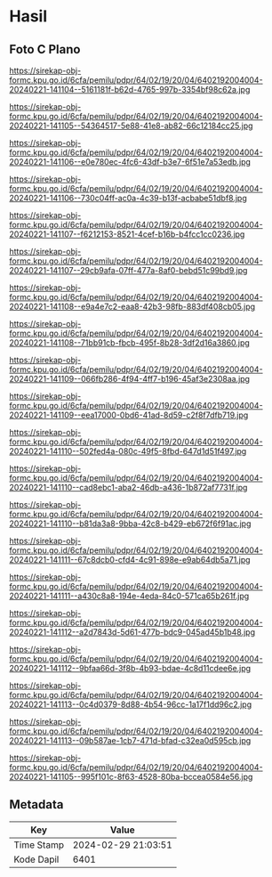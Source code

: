 # Hasil

## Foto C Plano

https://sirekap-obj-formc.kpu.go.id/6cfa/pemilu/pdpr/64/02/19/20/04/6402192004004-20240221-141104--5161181f-b62d-4765-997b-3354bf98c62a.jpg

https://sirekap-obj-formc.kpu.go.id/6cfa/pemilu/pdpr/64/02/19/20/04/6402192004004-20240221-141105--54364517-5e88-41e8-ab82-66c12184cc25.jpg

https://sirekap-obj-formc.kpu.go.id/6cfa/pemilu/pdpr/64/02/19/20/04/6402192004004-20240221-141106--e0e780ec-4fc6-43df-b3e7-6f51e7a53edb.jpg

https://sirekap-obj-formc.kpu.go.id/6cfa/pemilu/pdpr/64/02/19/20/04/6402192004004-20240221-141106--730c04ff-ac0a-4c39-b13f-acbabe51dbf8.jpg

https://sirekap-obj-formc.kpu.go.id/6cfa/pemilu/pdpr/64/02/19/20/04/6402192004004-20240221-141107--f6212153-8521-4cef-b16b-b4fcc1cc0236.jpg

https://sirekap-obj-formc.kpu.go.id/6cfa/pemilu/pdpr/64/02/19/20/04/6402192004004-20240221-141107--29cb9afa-07ff-477a-8af0-bebd51c99bd9.jpg

https://sirekap-obj-formc.kpu.go.id/6cfa/pemilu/pdpr/64/02/19/20/04/6402192004004-20240221-141108--e9a4e7c2-eaa8-42b3-98fb-883df408cb05.jpg

https://sirekap-obj-formc.kpu.go.id/6cfa/pemilu/pdpr/64/02/19/20/04/6402192004004-20240221-141108--71bb91cb-fbcb-495f-8b28-3df2d16a3860.jpg

https://sirekap-obj-formc.kpu.go.id/6cfa/pemilu/pdpr/64/02/19/20/04/6402192004004-20240221-141109--066fb286-4f94-4ff7-b196-45af3e2308aa.jpg

https://sirekap-obj-formc.kpu.go.id/6cfa/pemilu/pdpr/64/02/19/20/04/6402192004004-20240221-141109--eea17000-0bd6-41ad-8d59-c2f8f7dfb719.jpg

https://sirekap-obj-formc.kpu.go.id/6cfa/pemilu/pdpr/64/02/19/20/04/6402192004004-20240221-141110--502fed4a-080c-49f5-8fbd-647d1d51f497.jpg

https://sirekap-obj-formc.kpu.go.id/6cfa/pemilu/pdpr/64/02/19/20/04/6402192004004-20240221-141110--cad8ebc1-aba2-46db-a436-1b872af7731f.jpg

https://sirekap-obj-formc.kpu.go.id/6cfa/pemilu/pdpr/64/02/19/20/04/6402192004004-20240221-141110--b81da3a8-9bba-42c8-b429-eb672f6f91ac.jpg

https://sirekap-obj-formc.kpu.go.id/6cfa/pemilu/pdpr/64/02/19/20/04/6402192004004-20240221-141111--67c8dcb0-cfd4-4c91-898e-e9ab64db5a71.jpg

https://sirekap-obj-formc.kpu.go.id/6cfa/pemilu/pdpr/64/02/19/20/04/6402192004004-20240221-141111--a430c8a8-194e-4eda-84c0-571ca65b261f.jpg

https://sirekap-obj-formc.kpu.go.id/6cfa/pemilu/pdpr/64/02/19/20/04/6402192004004-20240221-141112--a2d7843d-5d61-477b-bdc9-045ad45b1b48.jpg

https://sirekap-obj-formc.kpu.go.id/6cfa/pemilu/pdpr/64/02/19/20/04/6402192004004-20240221-141112--9bfaa66d-3f8b-4b93-bdae-4c8d11cdee6e.jpg

https://sirekap-obj-formc.kpu.go.id/6cfa/pemilu/pdpr/64/02/19/20/04/6402192004004-20240221-141113--0c4d0379-8d88-4b54-96cc-1a17f1dd96c2.jpg

https://sirekap-obj-formc.kpu.go.id/6cfa/pemilu/pdpr/64/02/19/20/04/6402192004004-20240221-141113--09b587ae-1cb7-471d-bfad-c32ea0d595cb.jpg

https://sirekap-obj-formc.kpu.go.id/6cfa/pemilu/pdpr/64/02/19/20/04/6402192004004-20240221-141105--995f101c-8f63-4528-80ba-bccea0584e56.jpg


## Metadata

| Key        | Value               |
| ---------- | ------------------- |
| Time Stamp | 2024-02-29 21:03:51 |
| Kode Dapil | 6401                |



